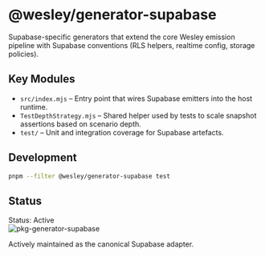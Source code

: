 # @wesley/generator-supabase

Supabase-specific generators that extend the core Wesley emission pipeline with Supabase conventions (RLS helpers, realtime config, storage policies).

## Key Modules

- `src/index.mjs` – Entry point that wires Supabase emitters into the host runtime.
- `TestDepthStrategy.mjs` – Shared helper used by tests to scale snapshot assertions based on scenario depth.
- `test/` – Unit and integration coverage for Supabase artefacts.

## Development

```bash
pnpm --filter @wesley/generator-supabase test
```

## Status

Status: Active  
![pkg-generator-supabase](https://github.com/flyingrobots/wesley/actions/workflows/pkg-generator-supabase.yml/badge.svg?branch=main)

Actively maintained as the canonical Supabase adapter.
